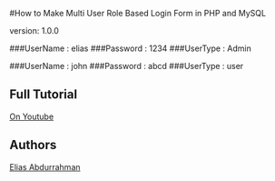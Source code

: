 #How to Make Multi User Role Based Login Form in PHP and MySQL

version: 1.0.0

###UserName : elias
###Password : 1234
###UserType : Admin

###UserName : john
###Password : abcd
###UserType : user

## Full Tutorial

[On Youtube](https://youtu.be/QxZxHUf7c_0)

## Authors

[Elias Abdurrahman](https://github.com/codingWithElias)
